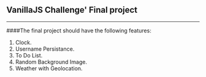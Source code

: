 ## VanillaJS Challenge' Final project

--------------------------------------------

####The final project should have the following features:

1. Clock.
2. Username Persistance.
3. To Do List.
4. Random Background Image.
5. Weather with Geolocation.